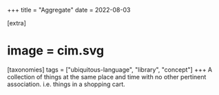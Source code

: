 +++
title = "Aggregate"
date = 2022-08-03

[extra]
#  image = cim.svg
[taxonomies]
   tags = ["ubiquitous-language", "library", "concept"]
+++
 A collection of things at the same place and time with no other pertinent association. i.e. things in a shopping cart.